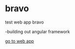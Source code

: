 # bravo
test web app bravo

-building out angular framework

<a href="https://jolyeons.github.io/bravo">go to web app</a>
